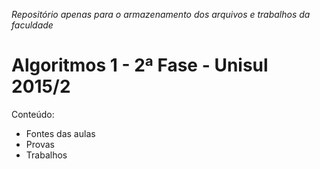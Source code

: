 _Repositório apenas para o armazenamento dos arquivos e trabalhos da faculdade_

# Algoritmos 1 - 2ª Fase - Unisul 2015/2

Conteúdo:

- Fontes das aulas
- Provas
- Trabalhos
